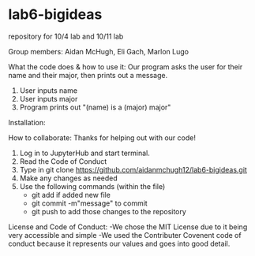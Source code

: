 # lab6-bigideas
repository for 10/4 lab and 10/11 lab

Group members: Aidan McHugh, Eli Gach, Marlon Lugo

What the code does & how to use it:
Our program asks the user for their name and their major, then prints out a message.

1) User inputs name
2) User inputs major
3) Program prints out "(name) is a (major) major"

Installation:


How to collaborate:
Thanks for helping out with our code!
1) Log in to JupyterHub and start terminal.
2) Read the Code of Conduct
3) Type in git clone https://github.com/aidanmchugh12/lab6-bigideas.git
4) Make any changes as needed
5) Use the following commands (within the file)
    - git add <filename> if added new file
    - git commit -m"message" to commit
    - git push to add those changes to the repository
    
License and Code of Conduct:
-We chose the MIT License due to it being very accessible and simple
-We used the Contributer Covenent code of conduct because it represents our values and goes into good detail.